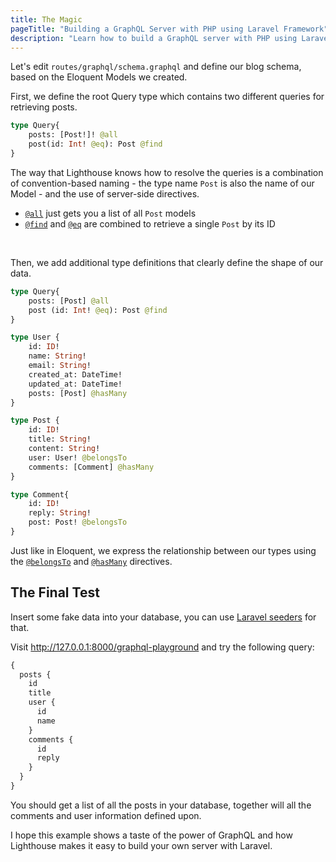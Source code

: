 ```yaml
---
title: The Magic
pageTitle: "Building a GraphQL Server with PHP using Laravel Framework"
description: "Learn how to build a GraphQL server with PHP using Laravel Framework. Setting up the GraphQL schema and wiring it up with the app."
---
```


Let's edit `routes/graphql/schema.graphql` and define our blog schema, based on the Eloquent Models we created.

First, we define the root Query type which contains two different queries for retrieving posts.

```graphql
type Query{
    posts: [Post!]! @all
    post(id: Int! @eq): Post @find
}
```

The way that Lighthouse knows how to resolve the queries is a combination of convention-based
naming - the type name `Post` is also the name of our Model - and the use of server-side directives.

- [`@all`](directives#all) just gets you a list of all `Post` models
- [`@find`](directives#find) and [`@eq`](directives#eq) are combined to retrieve a single `Post` by its ID

<br />

Then, we add additional type definitions that clearly define the shape of our data. 

```graphql
type Query{
    posts: [Post] @all
    post (id: Int! @eq): Post @find
}

type User {
    id: ID!
    name: String!
    email: String!
    created_at: DateTime!
    updated_at: DateTime!
    posts: [Post] @hasMany
}

type Post {
    id: ID!
    title: String!
    content: String!
    user: User! @belongsTo
    comments: [Comment] @hasMany
}

type Comment{
    id: ID!
    reply: String!
    post: Post! @belongsTo
}
```

Just like in Eloquent, we express the relationship between our types using the
[`@belongsTo`](directives#belongsTo) and [`@hasMany`](directives#hasMany) directives.

## The Final Test

Insert some fake data into your database, you can use [Laravel seeders](https://laravel.com/docs/seeding) for that.

Visit http://127.0.0.1:8000/graphql-playground and try the following query:

```graphql
{
  posts {
    id
    title
    user {
      id
      name
    }
    comments {
      id
      reply
    }
  }
}
```

You should get a list of all the posts in your database, together will all the comments and user information
defined upon.

I hope this example shows a taste of the power of GraphQL and how Lighthouse makes it
easy to build your own server with Laravel. 